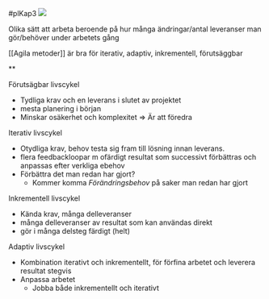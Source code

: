 #plKap3
**![](https://lh7-us.googleusercontent.com/g18SenfGmosadD7_xlsbhZp9OKKF4MxWEkV8YreAki0h8P5-CEueHjffJaol48kjkX6jTA1LzW4ifPIxjlFWkZbzgMAKidHmZQrBo313MCY5kA8GgV_BagbYnShCK-fRgDR8nSrbfqPk6XD9Y78fU50)**

Olika sätt att arbeta beroende på hur många ändringar/antal leveranser man gör/behöver under arbetets gång

[[Agila metoder]] är bra för iterativ, adaptiv, inkrementell, förutsäggbar

**

Förutsägbar livscykel
- Tydliga krav och en leverans i slutet av projektet
- mesta planering i början
- Minskar osäkerhet och komplexitet ⇒ Är att föredra

Iterativ livscykel    
- Otydliga krav, behov testa sig fram till lösning innan leverans. 
- flera feedbackloopar m ofärdigt resultat som successivt förbättras och anpassas efter verkliga ebehov
- Förbättra det man redan har gjort?
	- Kommer komma *Förändringsbehov* på saker man redan har gjort

Inkrementell livscykel    
- Kända krav, många delleveranser
- många delleveranser av resultat som kan användas direkt
- gör i många delsteg färdigt (helt)

Adaptiv livscykel
- Kombination iterativt och inkrementellt, för förfina arbetet och leverera resultat stegvis
- Anpassa arbetet
	- Jobba både inkrementellt och iterativt


